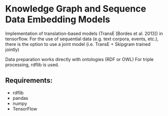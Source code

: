 # Knowledge Graph and Sequence Data Embedding Models

Implementation of translation-based models (TransE [Bordes et al. 2013]) in tensorflow.
For the use of sequential data (e.g. text corpora, events, etc.),
there is the option to use a joint model (i.e. TransE + Skipgram trained jointly)

Data preparation works directly with ontologies (RDF or OWL)
For triple processing, rdflib is used.

## Requirements:
- rdflib
- pandas
- numpy
- TensorFlow
